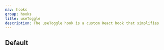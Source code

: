 ```yaml
---
nav: hooks
group: hooks
title: useToggle
description: The useToggle hook is a custom React hook that simplifies the process of toggling a boolean value in a React component. It takes an initial boolean value and returns a tuple with the current boolean value and a function to toggle it. This hook makes it easy to handle toggling states in React components.
---
```


## Default

<code src="./demos/index.tsx" nopadding></code>
